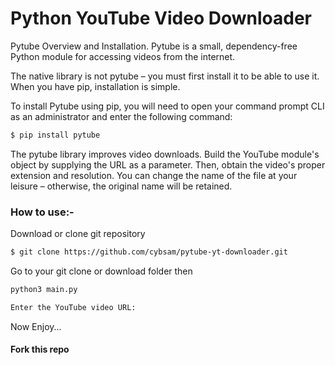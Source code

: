 # Python YouTube Video Downloader
Pytube Overview and Installation.
Pytube is a small, dependency-free Python module for accessing videos from the internet.

The native library is not pytube – you must first install it to be able to use it. When you have pip, installation is simple.

To install Pytube using pip, you will need to open your command prompt CLI as an administrator and enter the following command:
```bash
$ pip install pytube
```
The pytube library improves video downloads. Build the YouTube module's object by supplying the URL as a parameter. Then, obtain the video's proper extension and resolution. You can change the name of the file at your leisure – otherwise, the original name will be retained.

### How to use:-
Download or clone git repository
```bash
$ git clone https://github.com/cybsam/pytube-yt-downloader.git
```
Go to your git clone or download folder then
```bash
python3 main.py
```
```bash
Enter the YouTube video URL:
```

Now Enjoy...
#### Fork this repo
